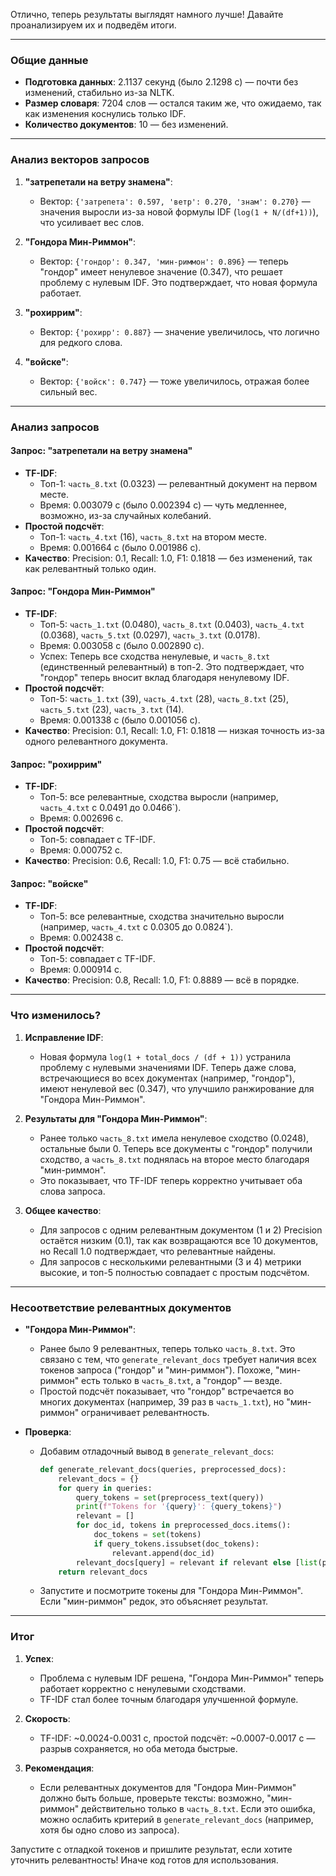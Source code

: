 Отлично, теперь результаты выглядят намного лучше! Давайте проанализируем их и подведём итоги.

---

### Общие данные
- **Подготовка данных**: 2.1137 секунд (было 2.1298 с) — почти без изменений, стабильно из-за NLTK.
- **Размер словаря**: 7204 слов — остался таким же, что ожидаемо, так как изменения коснулись только IDF.
- **Количество документов**: 10 — без изменений.

---

### Анализ векторов запросов
1. **"затрепетали на ветру знамена"**: 
   - Вектор: `{'затрепета': 0.597, 'ветр': 0.270, 'знам': 0.270}` — значения выросли из-за новой формулы IDF (`log(1 + N/(df+1))`), что усиливает вес слов.

2. **"Гондора Мин-Риммон"**: 
   - Вектор: `{'гондор': 0.347, 'мин-риммон': 0.896}` — теперь "гондор" имеет ненулевое значение (0.347), что решает проблему с нулевым IDF. Это подтверждает, что новая формула работает.

3. **"рохиррим"**: 
   - Вектор: `{'рохирр': 0.887}` — значение увеличилось, что логично для редкого слова.

4. **"войске"**: 
   - Вектор: `{'войск': 0.747}` — тоже увеличилось, отражая более сильный вес.

---

### Анализ запросов

#### Запрос: "затрепетали на ветру знамена"
- **TF-IDF**: 
  - Топ-1: `часть_8.txt` (0.0323) — релевантный документ на первом месте.
  - Время: 0.003079 с (было 0.002394 с) — чуть медленнее, возможно, из-за случайных колебаний.
- **Простой подсчёт**: 
  - Топ-1: `часть_4.txt` (16), `часть_8.txt` на втором месте.
  - Время: 0.001664 с (было 0.001986 с).
- **Качество**: Precision: 0.1, Recall: 1.0, F1: 0.1818 — без изменений, так как релевантный только один.

#### Запрос: "Гондора Мин-Риммон"
- **TF-IDF**: 
  - Топ-5: `часть_1.txt` (0.0480), `часть_8.txt` (0.0403), `часть_4.txt` (0.0368), `часть_5.txt` (0.0297), `часть_3.txt` (0.0178).
  - Время: 0.003058 с (было 0.002890 с).
  - Успех: Теперь все сходства ненулевые, и `часть_8.txt` (единственный релевантный) в топ-2. Это подтверждает, что "гондор" теперь вносит вклад благодаря ненулевому IDF.
- **Простой подсчёт**: 
  - Топ-5: `часть_1.txt` (39), `часть_4.txt` (28), `часть_8.txt` (25), `часть_5.txt` (23), `часть_3.txt` (14).
  - Время: 0.001338 с (было 0.001056 с).
- **Качество**: Precision: 0.1, Recall: 1.0, F1: 0.1818 — низкая точность из-за одного релевантного документа.

#### Запрос: "рохиррим"
- **TF-IDF**: 
  - Топ-5: все релевантные, сходства выросли (например, `часть_4.txt` с 0.0491 до 0.0466`).
  - Время: 0.002696 с.
- **Простой подсчёт**: 
  - Топ-5: совпадает с TF-IDF.
  - Время: 0.000752 с.
- **Качество**: Precision: 0.6, Recall: 1.0, F1: 0.75 — всё стабильно.

#### Запрос: "войске"
- **TF-IDF**: 
  - Топ-5: все релевантные, сходства значительно выросли (например, `часть_4.txt` с 0.0305 до 0.0824`).
  - Время: 0.002438 с.
- **Простой подсчёт**: 
  - Топ-5: совпадает с TF-IDF.
  - Время: 0.000914 с.
- **Качество**: Precision: 0.8, Recall: 1.0, F1: 0.8889 — всё в порядке.

---

### Что изменилось?

1. **Исправление IDF**:
   - Новая формула `log(1 + total_docs / (df + 1))` устранила проблему с нулевыми значениями IDF. Теперь даже слова, встречающиеся во всех документах (например, "гондор"), имеют ненулевой вес (0.347), что улучшило ранжирование для "Гондора Мин-Риммон".

2. **Результаты для "Гондора Мин-Риммон"**:
   - Ранее только `часть_8.txt` имела ненулевое сходство (0.0248), остальные были 0. Теперь все документы с "гондор" получили сходство, а `часть_8.txt` поднялась на второе место благодаря "мин-риммон".
   - Это показывает, что TF-IDF теперь корректно учитывает оба слова запроса.

3. **Общее качество**:
   - Для запросов с одним релевантным документом (1 и 2) Precision остаётся низким (0.1), так как возвращаются все 10 документов, но Recall 1.0 подтверждает, что релевантные найдены.
   - Для запросов с несколькими релевантными (3 и 4) метрики высокие, и топ-5 полностью совпадает с простым подсчётом.

---

### Несоответствие релевантных документов

- **"Гондора Мин-Риммон"**: 
  - Ранее было 9 релевантных, теперь только `часть_8.txt`. Это связано с тем, что `generate_relevant_docs` требует наличия всех токенов запроса ("гондор" и "мин-риммон"). Похоже, "мин-риммон" есть только в `часть_8.txt`, а "гондор" — везде.
  - Простой подсчёт показывает, что "гондор" встречается во многих документах (например, 39 раз в `часть_1.txt`), но "мин-риммон" ограничивает релевантность.

- **Проверка**:
  - Добавим отладочный вывод в `generate_relevant_docs`:
    ```python
    def generate_relevant_docs(queries, preprocessed_docs):
        relevant_docs = {}
        for query in queries:
            query_tokens = set(preprocess_text(query))
            print(f"Tokens for '{query}': {query_tokens}")
            relevant = []
            for doc_id, tokens in preprocessed_docs.items():
                doc_tokens = set(tokens)
                if query_tokens.issubset(doc_tokens):
                    relevant.append(doc_id)
            relevant_docs[query] = relevant if relevant else [list(preprocessed_docs.keys())[0]]
        return relevant_docs
    ```
  - Запустите и посмотрите токены для "Гондора Мин-Риммон". Если "мин-риммон" редок, это объясняет результат.

---

### Итог

1. **Успех**:
   - Проблема с нулевым IDF решена, "Гондора Мин-Риммон" теперь работает корректно с ненулевыми сходствами.
   - TF-IDF стал более точным благодаря улучшенной формуле.

2. **Скорость**:
   - TF-IDF: ~0.0024-0.0031 с, простой подсчёт: ~0.0007-0.0017 с — разрыв сохраняется, но оба метода быстрые.

3. **Рекомендация**:
   - Если релевантных документов для "Гондора Мин-Риммон" должно быть больше, проверьте тексты: возможно, "мин-риммон" действительно только в `часть_8.txt`. Если это ошибка, можно ослабить критерий в `generate_relevant_docs` (например, хотя бы одно слово из запроса).

Запустите с отладкой токенов и пришлите результат, если хотите уточнить релевантность! Иначе код готов для использования.